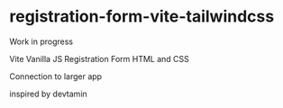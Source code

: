 # registration-form-vite-tailwindcss

Work in progress

Vite Vanilla JS Registration Form HTML and CSS 

Connection to larger app

inspired by devtamin 
